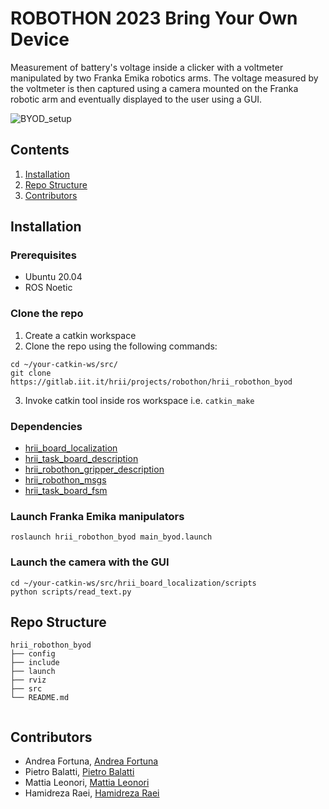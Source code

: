 # ROBOTHON 2023 Bring Your Own Device
Measurement of battery's voltage inside a clicker with a voltmeter manipulated by two Franka Emika robotics arms. The voltage measured by the voltmeter is then captured using a camera mounted on the Franka robotic arm and eventually displayed to the user using a GUI.

![BYOD_setup](/uploads/066a6c604237d5409007eafb031bc9a6/BYOD_setup.PNG)
## Contents 

1. [Installation](https://gitlab.iit.it/hrii/projects/robothon/hrii_robothon_byod#installation)
2. [Repo Structure](https://gitlab.iit.it/hrii/projects/robothon/hrii_robothon_byod#repo-structure)
3. [Contributors](https://gitlab.iit.it/hrii/projects/robothon/hrii_robothon_byod#contributors) 

## Installation
### Prerequisites 
- Ubuntu 20.04
- ROS Noetic

### Clone the repo
1. Create a catkin workspace 
2. Clone the repo using the following commands:

```
cd ~/your-catkin-ws/src/
git clone https://gitlab.iit.it/hrii/projects/robothon/hrii_robothon_byod

```
3. Invoke catkin tool inside ros workspace i.e. `catkin_make`

### Dependencies

- [hrii_board_localization](https://gitlab.iit.it/hrii/projects/robothon/hrii_board_localization)
- [hrii_task_board_description](https://gitlab.iit.it/hrii/projects/robothon/hrii_task_board_description)
- [hrii_robothon_gripper_description](https://gitlab.iit.it/hrii/projects/robothon/hrii_robothon_gripper_description)
- [hrii_robothon_msgs](https://gitlab.iit.it/hrii/projects/robothon/hrii_robothon_msgs)
- [hrii_task_board_fsm](https://gitlab.iit.it/hrii/projects/robothon/hrii_task_board_fsm)


### Launch Franka Emika manipulators
```
roslaunch hrii_robothon_byod main_byod.launch

```

### Launch the camera with the GUI
```
cd ~/your-catkin-ws/src/hrii_board_localization/scripts
python scripts/read_text.py

```
## Repo Structure
```
hrii_robothon_byod
├── config
├── include
├── launch
├── rviz
├── src
└── README.md


```

## Contributors
- Andrea Fortuna, [Andrea Fortuna](https://gitlab.iit.it/Andrea.Fortuna)
- Pietro Balatti, [Pietro Balatti](https://gitlab.iit.it/pietrobalatti)
- Mattia Leonori, [Mattia Leonori](https://gitlab.iit.it/mleonori)
- Hamidreza Raei, [Hamidreza Raei](https://gitlab.iit.it/Hamidreza.Raei)

